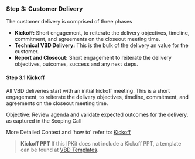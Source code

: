 <!--- Delivery ---> 
<!--- version 1.0 --->
<!--- State = In Review --->
<!--- file last updated: 20241022 --->

### **Step 3: Customer Delivery**

The customer delivery is comprised of three phases
- **Kickoff:**  Short engagement, to reiterate the delivery objectives, timeline, commitment, and agreements on the closeout meeting time.
- **Technical VBD Delivery:** This is the bulk of the delivery an value for the customer.
- **Report and Closeout:** Short engagement to reiterate the delivery objectives, outcomes, success and any next steps.

#### Step 3.1 Kickoff

All VBD deliveries start with an initial kickoff meeting. 
This is a short engagement, to reiterate the delivery objectives, timeline, commitment, and agreements on the closeout meeting time.

Objective: Review agenda and validate expected outcomes for the delivery, as captured in the Scoping Call

More Detailed Context and 'how to' refer to: [Kickoff](https://eng.ms/docs/microsoft-customer-partner-solutions-mcaps/customer-experience-and-support/asd-management/og-management/ppe-common-resource-center/shareddocuments/deliveryexcellence/kickoff)

<!---  Update direct link with aka link --->

> **Kickoff PPT** If this IPKit does not include a Kickoff PPT, a template can be found at [VBD Templates](https://aka.ms/vbd_ppt_template). 
